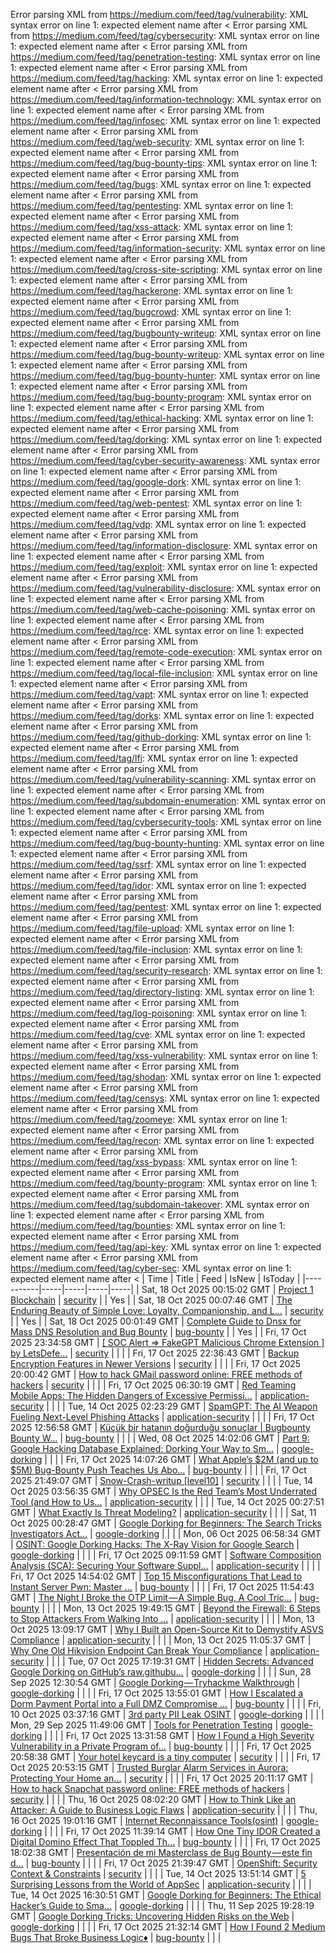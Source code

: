 Error parsing XML from https://medium.com/feed/tag/vulnerability: XML syntax error on line 1: expected element name after <
Error parsing XML from https://medium.com/feed/tag/cybersecurity: XML syntax error on line 1: expected element name after <
Error parsing XML from https://medium.com/feed/tag/penetration-testing: XML syntax error on line 1: expected element name after <
Error parsing XML from https://medium.com/feed/tag/hacking: XML syntax error on line 1: expected element name after <
Error parsing XML from https://medium.com/feed/tag/information-technology: XML syntax error on line 1: expected element name after <
Error parsing XML from https://medium.com/feed/tag/infosec: XML syntax error on line 1: expected element name after <
Error parsing XML from https://medium.com/feed/tag/web-security: XML syntax error on line 1: expected element name after <
Error parsing XML from https://medium.com/feed/tag/bug-bounty-tips: XML syntax error on line 1: expected element name after <
Error parsing XML from https://medium.com/feed/tag/bugs: XML syntax error on line 1: expected element name after <
Error parsing XML from https://medium.com/feed/tag/pentesting: XML syntax error on line 1: expected element name after <
Error parsing XML from https://medium.com/feed/tag/xss-attack: XML syntax error on line 1: expected element name after <
Error parsing XML from https://medium.com/feed/tag/information-security: XML syntax error on line 1: expected element name after <
Error parsing XML from https://medium.com/feed/tag/cross-site-scripting: XML syntax error on line 1: expected element name after <
Error parsing XML from https://medium.com/feed/tag/hackerone: XML syntax error on line 1: expected element name after <
Error parsing XML from https://medium.com/feed/tag/bugcrowd: XML syntax error on line 1: expected element name after <
Error parsing XML from https://medium.com/feed/tag/bugbounty-writeup: XML syntax error on line 1: expected element name after <
Error parsing XML from https://medium.com/feed/tag/bug-bounty-writeup: XML syntax error on line 1: expected element name after <
Error parsing XML from https://medium.com/feed/tag/bug-bounty-hunter: XML syntax error on line 1: expected element name after <
Error parsing XML from https://medium.com/feed/tag/bug-bounty-program: XML syntax error on line 1: expected element name after <
Error parsing XML from https://medium.com/feed/tag/ethical-hacking: XML syntax error on line 1: expected element name after <
Error parsing XML from https://medium.com/feed/tag/dorking: XML syntax error on line 1: expected element name after <
Error parsing XML from https://medium.com/feed/tag/cyber-security-awareness: XML syntax error on line 1: expected element name after <
Error parsing XML from https://medium.com/feed/tag/google-dork: XML syntax error on line 1: expected element name after <
Error parsing XML from https://medium.com/feed/tag/web-pentest: XML syntax error on line 1: expected element name after <
Error parsing XML from https://medium.com/feed/tag/vdp: XML syntax error on line 1: expected element name after <
Error parsing XML from https://medium.com/feed/tag/information-disclosure: XML syntax error on line 1: expected element name after <
Error parsing XML from https://medium.com/feed/tag/exploit: XML syntax error on line 1: expected element name after <
Error parsing XML from https://medium.com/feed/tag/vulnerability-disclosure: XML syntax error on line 1: expected element name after <
Error parsing XML from https://medium.com/feed/tag/web-cache-poisoning: XML syntax error on line 1: expected element name after <
Error parsing XML from https://medium.com/feed/tag/rce: XML syntax error on line 1: expected element name after <
Error parsing XML from https://medium.com/feed/tag/remote-code-execution: XML syntax error on line 1: expected element name after <
Error parsing XML from https://medium.com/feed/tag/local-file-inclusion: XML syntax error on line 1: expected element name after <
Error parsing XML from https://medium.com/feed/tag/vapt: XML syntax error on line 1: expected element name after <
Error parsing XML from https://medium.com/feed/tag/dorks: XML syntax error on line 1: expected element name after <
Error parsing XML from https://medium.com/feed/tag/github-dorking: XML syntax error on line 1: expected element name after <
Error parsing XML from https://medium.com/feed/tag/lfi: XML syntax error on line 1: expected element name after <
Error parsing XML from https://medium.com/feed/tag/vulnerability-scanning: XML syntax error on line 1: expected element name after <
Error parsing XML from https://medium.com/feed/tag/subdomain-enumeration: XML syntax error on line 1: expected element name after <
Error parsing XML from https://medium.com/feed/tag/cybersecurity-tools: XML syntax error on line 1: expected element name after <
Error parsing XML from https://medium.com/feed/tag/bug-bounty-hunting: XML syntax error on line 1: expected element name after <
Error parsing XML from https://medium.com/feed/tag/ssrf: XML syntax error on line 1: expected element name after <
Error parsing XML from https://medium.com/feed/tag/idor: XML syntax error on line 1: expected element name after <
Error parsing XML from https://medium.com/feed/tag/pentest: XML syntax error on line 1: expected element name after <
Error parsing XML from https://medium.com/feed/tag/file-upload: XML syntax error on line 1: expected element name after <
Error parsing XML from https://medium.com/feed/tag/file-inclusion: XML syntax error on line 1: expected element name after <
Error parsing XML from https://medium.com/feed/tag/security-research: XML syntax error on line 1: expected element name after <
Error parsing XML from https://medium.com/feed/tag/directory-listing: XML syntax error on line 1: expected element name after <
Error parsing XML from https://medium.com/feed/tag/log-poisoning: XML syntax error on line 1: expected element name after <
Error parsing XML from https://medium.com/feed/tag/cve: XML syntax error on line 1: expected element name after <
Error parsing XML from https://medium.com/feed/tag/xss-vulnerability: XML syntax error on line 1: expected element name after <
Error parsing XML from https://medium.com/feed/tag/shodan: XML syntax error on line 1: expected element name after <
Error parsing XML from https://medium.com/feed/tag/censys: XML syntax error on line 1: expected element name after <
Error parsing XML from https://medium.com/feed/tag/zoomeye: XML syntax error on line 1: expected element name after <
Error parsing XML from https://medium.com/feed/tag/recon: XML syntax error on line 1: expected element name after <
Error parsing XML from https://medium.com/feed/tag/xss-bypass: XML syntax error on line 1: expected element name after <
Error parsing XML from https://medium.com/feed/tag/bounty-program: XML syntax error on line 1: expected element name after <
Error parsing XML from https://medium.com/feed/tag/subdomain-takeover: XML syntax error on line 1: expected element name after <
Error parsing XML from https://medium.com/feed/tag/bounties: XML syntax error on line 1: expected element name after <
Error parsing XML from https://medium.com/feed/tag/api-key: XML syntax error on line 1: expected element name after <
Error parsing XML from https://medium.com/feed/tag/cyber-sec: XML syntax error on line 1: expected element name after <
| Time | Title | Feed | IsNew | IsToday |
|-----------|-----|-----|-----|-----|
| Sat, 18 Oct 2025 00:15:02 GMT | [Project 1 Blockchain](https://freedium.cfd/https://medium.com/p/aa0c6884bdb9) | [security](https://medium.com/feed/tag/security) |  | Yes |
| Sat, 18 Oct 2025 00:07:46 GMT | [The Enduring Beauty of Simple Love: Loyalty, Companionship, and L...](https://freedium.cfd/https://medium.com/p/57ffea8ae49f) | [security](https://medium.com/feed/tag/security) |  | Yes |
| Sat, 18 Oct 2025 00:01:49 GMT | [Complete Guide to Dnsx for Mass DNS Resolution and Bug Bounty](https://freedium.cfd/https://medium.com/p/f8bed1598770) | [bug-bounty](https://medium.com/feed/tag/bug-bounty) |  | Yes |
| Fri, 17 Oct 2025 23:34:58 GMT | [\[ SOC Alert => FakeGPT Malicious Chrome Extension \] by LetsDefe...](https://freedium.cfd/https://medium.com/p/75fe1d815a2b) | [security](https://medium.com/feed/tag/security) |  |  |
| Fri, 17 Oct 2025 22:36:43 GMT | [Backup Encryption Features in Newer Versions](https://freedium.cfd/https://medium.com/p/e7d7047bd406) | [security](https://medium.com/feed/tag/security) |  |  |
| Fri, 17 Oct 2025 20:00:42 GMT | [How to hack GMail password online: FREE methods of hackers](https://freedium.cfd/https://medium.com/p/393c27a82b65) | [security](https://medium.com/feed/tag/security) |  |  |
| Fri, 17 Oct 2025 06:30:19 GMT | [Red Teaming Mobile Apps: The Hidden Dangers of Excessive Permissi...](https://freedium.cfd/https://medium.com/p/11f46e0fbb41) | [application-security](https://medium.com/feed/tag/application-security) |  |  |
| Tue, 14 Oct 2025 02:23:29 GMT | [SpamGPT: The AI Weapon Fueling Next-Level Phishing Attacks](https://freedium.cfd/https://medium.com/p/b6a77a75da99) | [application-security](https://medium.com/feed/tag/application-security) |  |  |
| Fri, 17 Oct 2025 12:56:58 GMT | [Küçük bir hatanın doğurduğu sonuçlar \| Bugbounty Bounty W...](https://freedium.cfd/https://medium.com/p/6dc82dc38b41) | [bug-bounty](https://medium.com/feed/tag/bug-bounty) |  |  |
| Wed, 08 Oct 2025 14:02:06 GMT | [Part 9: Google Hacking Database Explained: Dorking Your Way to Sm...](https://freedium.cfd/https://medium.com/p/5f31a862fd65) | [google-dorking](https://medium.com/feed/tag/google-dorking) |  |  |
| Fri, 17 Oct 2025 14:07:26 GMT | [What Apple’s $2M (and up to $5M) Bug-Bounty Push Teaches Us Abo...](https://freedium.cfd/https://medium.com/p/bf7e5fd66d15) | [bug-bounty](https://medium.com/feed/tag/bug-bounty) |  |  |
| Fri, 17 Oct 2025 21:49:07 GMT | [Snow-Crash-writup \[level10\]](https://freedium.cfd/https://medium.com/p/4626aaa57667) | [security](https://medium.com/feed/tag/security) |  |  |
| Tue, 14 Oct 2025 03:56:35 GMT | [Why OPSEC Is the Red Team’s Most Underrated Tool (and How to Us...](https://freedium.cfd/https://medium.com/p/63b9ddb0eaed) | [application-security](https://medium.com/feed/tag/application-security) |  |  |
| Tue, 14 Oct 2025 00:27:51 GMT | [What Exactly Is Threat Modeling?](https://freedium.cfd/https://medium.com/p/09d99118e2aa) | [application-security](https://medium.com/feed/tag/application-security) |  |  |
| Sat, 11 Oct 2025 00:28:47 GMT | [Google Dorking for Beginners: The Search Tricks Investigators Act...](https://freedium.cfd/https://medium.com/p/0fa98cfef5f4) | [google-dorking](https://medium.com/feed/tag/google-dorking) |  |  |
| Mon, 06 Oct 2025 06:58:34 GMT | [OSINT: Google Dorking Hacks: The X-Ray Vision for Google Search](https://freedium.cfd/https://medium.com/p/8c6cd8335ff2) | [google-dorking](https://medium.com/feed/tag/google-dorking) |  |  |
| Fri, 17 Oct 2025 09:11:59 GMT | [Software Composition Analysis (SCA): Securing Your Software Suppl...](https://freedium.cfd/https://medium.com/p/6d610f27a85b) | [application-security](https://medium.com/feed/tag/application-security) |  |  |
| Fri, 17 Oct 2025 14:54:02 GMT | [Top 15 Misconfigurations That Lead to Instant Server Pwn: Master ...](https://freedium.cfd/https://medium.com/p/96ebdc38ed1b) | [bug-bounty](https://medium.com/feed/tag/bug-bounty) |  |  |
| Fri, 17 Oct 2025 11:54:43 GMT | [The Night I Broke the OTP Limit — A Simple Bug, A Cool Tric...](https://freedium.cfd/https://medium.com/p/0b00c4712b1d) | [bug-bounty](https://medium.com/feed/tag/bug-bounty) |  |  |
| Mon, 13 Oct 2025 19:49:15 GMT | [Beyond the Firewall: 6 Steps to Stop Attackers From Walking Into ...](https://freedium.cfd/https://medium.com/p/a7ddd785bfbb) | [application-security](https://medium.com/feed/tag/application-security) |  |  |
| Mon, 13 Oct 2025 13:09:17 GMT | [Why I Built an Open-Source Kit to Demystify ASVS Compliance](https://freedium.cfd/https://medium.com/p/a9663b9b0013) | [application-security](https://medium.com/feed/tag/application-security) |  |  |
| Mon, 13 Oct 2025 11:05:37 GMT | [Why One Old Hikvision Endpoint Can Break Your Compliance](https://freedium.cfd/https://medium.com/p/9592cb5b6ed8) | [application-security](https://medium.com/feed/tag/application-security) |  |  |
| Tue, 07 Oct 2025 17:19:31 GMT | [Hidden Secrets: Advanced Google Dorking on GitHub’s raw.githubu...](https://freedium.cfd/https://medium.com/p/675374870756) | [google-dorking](https://medium.com/feed/tag/google-dorking) |  |  |
| Sun, 28 Sep 2025 12:30:54 GMT | [Google Dorking — Tryhackme Walkthrough](https://freedium.cfd/https://medium.com/p/bca77f989256) | [google-dorking](https://medium.com/feed/tag/google-dorking) |  |  |
| Fri, 17 Oct 2025 13:55:01 GMT | [How I Escalated a Dorm Payment Portal into a Full DMZ Compromise ...](https://freedium.cfd/https://medium.com/p/0348a14a3ac5) | [bug-bounty](https://medium.com/feed/tag/bug-bounty) |  |  |
| Fri, 10 Oct 2025 03:37:16 GMT | [3rd party PII Leak OSINT](https://freedium.cfd/https://medium.com/p/75b5f236e3e5) | [google-dorking](https://medium.com/feed/tag/google-dorking) |  |  |
| Mon, 29 Sep 2025 11:49:06 GMT | [Tools for Penetration Testing](https://freedium.cfd/https://medium.com/p/4f06fb343116) | [google-dorking](https://medium.com/feed/tag/google-dorking) |  |  |
| Fri, 17 Oct 2025 13:31:58 GMT | [How I Found a High Severity Vulnerability in a Private Program of...](https://freedium.cfd/https://medium.com/p/bd480536114f) | [bug-bounty](https://medium.com/feed/tag/bug-bounty) |  |  |
| Fri, 17 Oct 2025 20:58:38 GMT | [Your hotel keycard is a tiny computer](https://freedium.cfd/https://medium.com/p/340f9b8ad0b3) | [security](https://medium.com/feed/tag/security) |  |  |
| Fri, 17 Oct 2025 20:53:15 GMT | [Trusted Burglar Alarm Services in Aurora: Protecting Your Home an...](https://freedium.cfd/https://medium.com/p/6ebbf81b1f73) | [security](https://medium.com/feed/tag/security) |  |  |
| Fri, 17 Oct 2025 20:11:17 GMT | [How to hack Snapchat password online: FREE methods of hackers](https://freedium.cfd/https://medium.com/p/5008299a1746) | [security](https://medium.com/feed/tag/security) |  |  |
| Thu, 16 Oct 2025 08:02:20 GMT | [How to Think Like an Attacker: A Guide to Business Logic Flaws](https://freedium.cfd/https://medium.com/p/0218a2b778d0) | [application-security](https://medium.com/feed/tag/application-security) |  |  |
| Thu, 16 Oct 2025 19:01:16 GMT | [Internet Reconnaissance Tools(osint)](https://freedium.cfd/https://medium.com/p/2646b86159e7) | [google-dorking](https://medium.com/feed/tag/google-dorking) |  |  |
| Fri, 17 Oct 2025 11:39:14 GMT | [How One Tiny IDOR Created a Digital Domino Effect That Toppled Th...](https://freedium.cfd/https://medium.com/p/5959ffeeae34) | [bug-bounty](https://medium.com/feed/tag/bug-bounty) |  |  |
| Fri, 17 Oct 2025 18:02:38 GMT | [ Presentación de mi Masterclass de Bug Bounty — este fin d...](https://freedium.cfd/https://medium.com/p/4327b9953240) | [bug-bounty](https://medium.com/feed/tag/bug-bounty) |  |  |
| Fri, 17 Oct 2025 21:39:47 GMT | [OpenShift: Security Context & Constraints](https://freedium.cfd/https://medium.com/p/aa0c396a3741) | [security](https://medium.com/feed/tag/security) |  |  |
| Tue, 14 Oct 2025 13:51:14 GMT | [5 Surprising Lessons from the World of AppSec](https://freedium.cfd/https://medium.com/p/1141ddf3256e) | [application-security](https://medium.com/feed/tag/application-security) |  |  |
| Tue, 14 Oct 2025 16:30:51 GMT | [Google Dorking for Beginners: The Ethical Hacker’s Guide to Sma...](https://freedium.cfd/https://medium.com/p/c61cdbf152cf) | [google-dorking](https://medium.com/feed/tag/google-dorking) |  |  |
| Thu, 11 Sep 2025 19:28:19 GMT | [Google Dorking Tricks: Uncovering Hidden Risks on the Web](https://freedium.cfd/https://medium.com/p/71d8f140ba29) | [google-dorking](https://medium.com/feed/tag/google-dorking) |  |  |
| Fri, 17 Oct 2025 21:32:14 GMT | [How I Found 2 Medium Bugs That Broke Business Logic♦️](https://freedium.cfd/https://medium.com/p/8a6fbdcef287) | [bug-bounty](https://medium.com/feed/tag/bug-bounty) |  |  |
